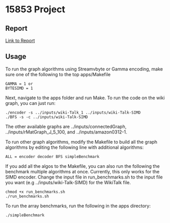 15853 Project
======================

Report
--------
[Link to Report](https://github.com/vin01188/SIMD-and-Gamma-graph-compression/blob/master/15853-project.pdf)

Usage
--------

To run the graph algorithms using Streamvbyte or Gamma encoding, make sure one of the following to the top apps/Makefile 

```
GAMMA = 1 or
BYTESIMD = 1
```

Next, navigate to the apps folder and run Make. To run the code on the wiki graph, you can just run:

```
./encoder -s ../inputs/wiki-Talk_1 ../inputs/wiki-Talk-SIMD
./BFS -s -c ../inputs/wiki-Talk-SIMD
```

The other available graphs are ../inputs/connectedGraph, ../inputs/rMatGraph_J_5_100, and ../inputs/amazon0312-1. 

To run other graph algorithms, modify the Makefile to build all the graph algorithms
by editing the following line with additional algorithms:

```
ALL = encoder decoder BFS simpleBenchmark
```

If you add all the algos to the Makefile, you can also run the following
the benchmark multiple algorithms at once. Currently, this only works for 
the SIMD encoder. Change the input file in run_benchmarks.sh to the input file
you want (e.g ../inputs/wiki-Talk-SIMD) for the WikiTalk file.

```
chmod +x run_benchmarks.sh
./run_benchmarks.sh
```

To run the array benchmarks, run the following in the apps directory:

```
./simpleBenchmark
```
